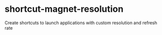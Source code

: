 # shortcut-magnet-resolution
 Create shortcuts to launch applications with custom resolution and refresh rate
